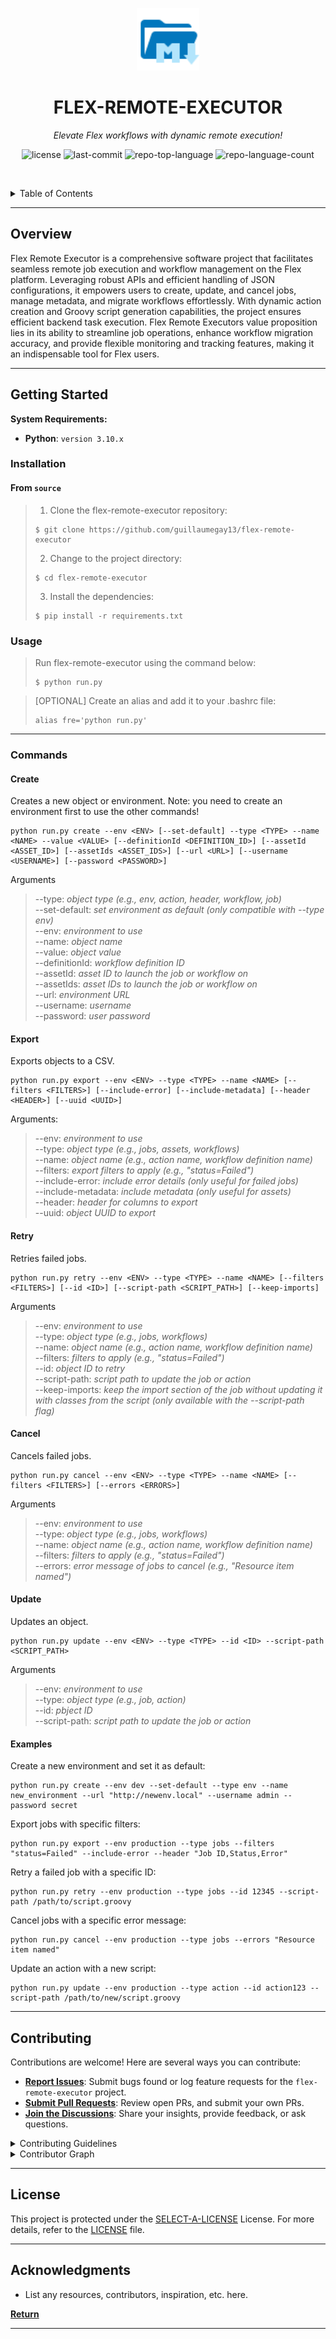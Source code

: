 <p align="center">
  <img src="https://raw.githubusercontent.com/PKief/vscode-material-icon-theme/ec559a9f6bfd399b82bb44393651661b08aaf7ba/icons/folder-markdown-open.svg" width="100" alt="project-logo">
</p>
<p align="center">
    <h1 align="center">FLEX-REMOTE-EXECUTOR</h1>
</p>
<p align="center">
    <em>Elevate Flex workflows with dynamic remote execution!</em>
</p>
<p align="center">
	<img src="https://img.shields.io/github/license/guillaumegay13/flex-remote-executor?style=default&logo=opensourceinitiative&logoColor=white&color=0080ff" alt="license">
	<img src="https://img.shields.io/github/last-commit/guillaumegay13/flex-remote-executor?style=default&logo=git&logoColor=white&color=0080ff" alt="last-commit">
	<img src="https://img.shields.io/github/languages/top/guillaumegay13/flex-remote-executor?style=default&color=0080ff" alt="repo-top-language">
	<img src="https://img.shields.io/github/languages/count/guillaumegay13/flex-remote-executor?style=default&color=0080ff" alt="repo-language-count">
<p>
<p align="center">
	<!-- default option, no dependency badges. -->
</p>

<br><!-- TABLE OF CONTENTS -->
<details>
  <summary>Table of Contents</summary><br>

- [ Overview](#-overview)
- [ Getting Started](#-getting-started)
  - [ Installation](#-installation)
  - [ Usage](#-usage)
  - [ Tests](#-tests)
- [ Contributing](#-contributing)
- [ License](#-license)
- [ Acknowledgments](#-acknowledgments)
</details>
<hr>

##  Overview

Flex Remote Executor is a comprehensive software project that facilitates seamless remote job execution and workflow management on the Flex platform. Leveraging robust APIs and efficient handling of JSON configurations, it empowers users to create, update, and cancel jobs, manage metadata, and migrate workflows effortlessly. With dynamic action creation and Groovy script generation capabilities, the project ensures efficient backend task execution. Flex Remote Executors value proposition lies in its ability to streamline job operations, enhance workflow migration accuracy, and provide flexible monitoring and tracking features, making it an indispensable tool for Flex users.

---

##  Getting Started

**System Requirements:**

* **Python**: `version 3.10.x`

###  Installation

<h4>From <code>source</code></h4>

> 1. Clone the flex-remote-executor repository:
>
> ```console
> $ git clone https://github.com/guillaumegay13/flex-remote-executor
> ```
>
> 2. Change to the project directory:
> ```console
> $ cd flex-remote-executor
> ```
>
> 3. Install the dependencies:
> ```console
> $ pip install -r requirements.txt
> ```

###  Usage

> Run flex-remote-executor using the command below:
> ```console
> $ python run.py
> ```

> [OPTIONAL] Create an alias and add it to your .bashrc file:
> ```
> alias fre='python run.py'
> ```

---

### Commands

#### Create
Creates a new object or environment.
Note: you need to create an environment first to use the other commands!

```
python run.py create --env <ENV> [--set-default] --type <TYPE> --name <NAME> --value <VALUE> [--definitionId <DEFINITION_ID>] [--assetId <ASSET_ID>] [--assetIds <ASSET_IDS>] [--url <URL>] [--username <USERNAME>] [--password <PASSWORD>]
```

Arguments  

> --type: *object type (e.g., env, action, header, workflow, job)*  
> --set-default: *set environment as default (only compatible with --type env)*  
> --env: *environment to use*  
> --name: *object name*  
> --value: *object value*  
> --definitionId: *workflow definition ID*  
> --assetId: *asset ID to launch the job or workflow on*   
> --assetIds: *asset IDs to launch the job or workflow on*  
> --url: *environment URL*  
> --username: *username*  
> --password: *user password*  

#### Export
Exports objects to a CSV.

```
python run.py export --env <ENV> --type <TYPE> --name <NAME> [--filters <FILTERS>] [--include-error] [--include-metadata] [--header <HEADER>] [--uuid <UUID>]
```

Arguments:

> --env: *environment to use*  
> --type: *object type (e.g., jobs, assets, workflows)*  
> --name: *object name (e.g., action name, workflow definition name)*  
> --filters: *export filters to apply (e.g., "status=Failed")*  
> --include-error: *include error details (only useful for failed jobs)*  
> --include-metadata: *include metadata (only useful for assets)*  
> --header: *header for columns to export*  
> --uuid: *object UUID to export*  


#### Retry
Retries failed jobs.

```
python run.py retry --env <ENV> --type <TYPE> --name <NAME> [--filters <FILTERS>] [--id <ID>] [--script-path <SCRIPT_PATH>] [--keep-imports]
```

Arguments  

> --env: *environment to use*  
> --type: *object type (e.g., jobs, workflows)*  
> --name: *object name (e.g., action name, workflow definition name)*  
> --filters: *filters to apply (e.g., "status=Failed")*  
> --id: *object ID to retry*  
> --script-path: *script path to update the job or action*  
> --keep-imports: *keep the import section of the job without updating it with classes from the script (only available with the --script-path flag)*  


#### Cancel
Cancels failed jobs.

```
python run.py cancel --env <ENV> --type <TYPE> --name <NAME> [--filters <FILTERS>] [--errors <ERRORS>]
```

Arguments  

> --env: *environment to use*  
> --type: *object type (e.g., jobs, workflows)*  
> --name: *object name (e.g., action name, workflow definition name)*  
> --filters: *filters to apply (e.g., "status=Failed")*  
> --errors: *error message of jobs to cancel (e.g., "Resource item named")*  

#### Update
Updates an object.

```
python run.py update --env <ENV> --type <TYPE> --id <ID> --script-path <SCRIPT_PATH>
```

Arguments  

> --env: *environment to use*  
> --type: *object type (e.g., job, action)*  
> --id: *pbject ID*  
> --script-path: *script path to update the job or action*  

#### Examples

Create a new environment and set it as default:

```
python run.py create --env dev --set-default --type env --name new_environment --url "http://newenv.local" --username admin --password secret
```

Export jobs with specific filters:

```
python run.py export --env production --type jobs --filters "status=Failed" --include-error --header "Job ID,Status,Error"
```

Retry a failed job with a specific ID:

```
python run.py retry --env production --type jobs --id 12345 --script-path /path/to/script.groovy
```

Cancel jobs with a specific error message:

```
python run.py cancel --env production --type jobs --errors "Resource item named"
```

Update an action with a new script:

```
python run.py update --env production --type action --id action123 --script-path /path/to/new/script.groovy
```

---

##  Contributing

Contributions are welcome! Here are several ways you can contribute:

- **[Report Issues](https://github.com/guillaumegay13/flex-remote-executor/issues)**: Submit bugs found or log feature requests for the `flex-remote-executor` project.
- **[Submit Pull Requests](https://github.com/guillaumegay13/flex-remote-executor/blob/main/CONTRIBUTING.md)**: Review open PRs, and submit your own PRs.
- **[Join the Discussions](https://github.com/guillaumegay13/flex-remote-executor/discussions)**: Share your insights, provide feedback, or ask questions.

<details closed>
<summary>Contributing Guidelines</summary>

1. **Fork the Repository**: Start by forking the project repository to your github account.
2. **Clone Locally**: Clone the forked repository to your local machine using a git client.
   ```sh
   git clone https://github.com/guillaumegay13/flex-remote-executor
   ```
3. **Create a New Branch**: Always work on a new branch, giving it a descriptive name.
   ```sh
   git checkout -b new-feature-x
   ```
4. **Make Your Changes**: Develop and test your changes locally.
5. **Commit Your Changes**: Commit with a clear message describing your updates.
   ```sh
   git commit -m 'Implemented new feature x.'
   ```
6. **Push to github**: Push the changes to your forked repository.
   ```sh
   git push origin new-feature-x
   ```
7. **Submit a Pull Request**: Create a PR against the original project repository. Clearly describe the changes and their motivations.
8. **Review**: Once your PR is reviewed and approved, it will be merged into the main branch. Congratulations on your contribution!
</details>

<details closed>
<summary>Contributor Graph</summary>
<br>
<p align="center">
   <a href="https://github.com{/guillaumegay13/flex-remote-executor/}graphs/contributors">
      <img src="https://contrib.rocks/image?repo=guillaumegay13/flex-remote-executor">
   </a>
</p>
</details>

---

##  License

This project is protected under the [SELECT-A-LICENSE](https://choosealicense.com/licenses) License. For more details, refer to the [LICENSE](https://choosealicense.com/licenses/) file.

---

##  Acknowledgments

- List any resources, contributors, inspiration, etc. here.

[**Return**](#-overview)

---
